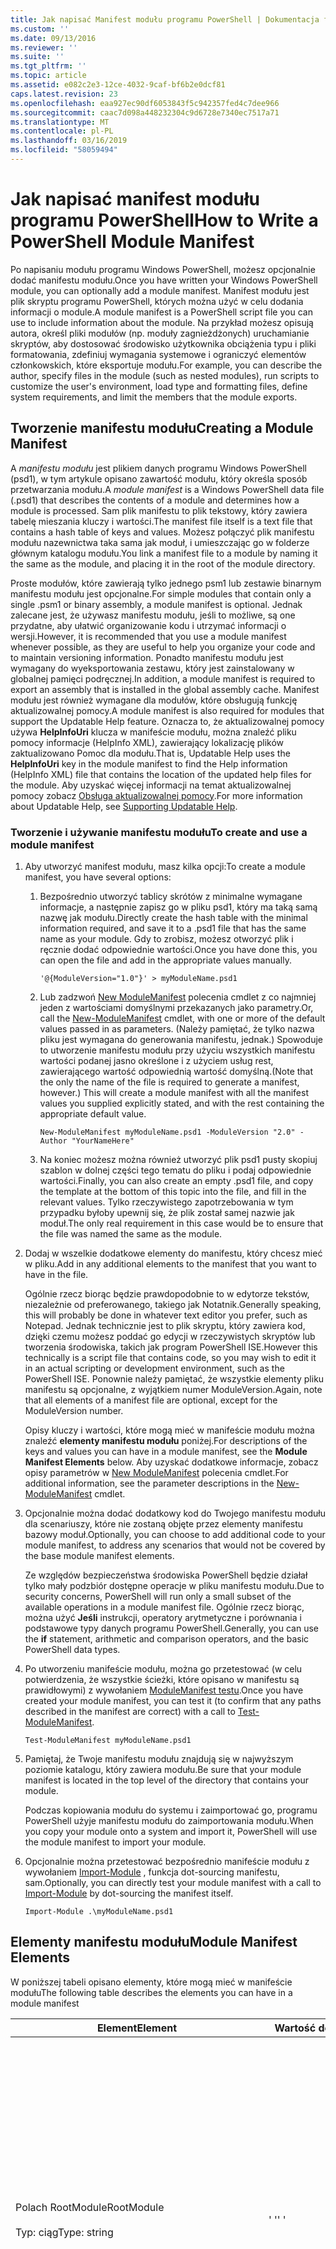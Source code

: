 ```yaml
---
title: Jak napisać Manifest modułu programu PowerShell | Dokumentacja firmy Microsoft
ms.custom: ''
ms.date: 09/13/2016
ms.reviewer: ''
ms.suite: ''
ms.tgt_pltfrm: ''
ms.topic: article
ms.assetid: e082c2e3-12ce-4032-9caf-bf6b2e0dcf81
caps.latest.revision: 23
ms.openlocfilehash: eaa927ec90df6053843f5c942357fed4c7dee966
ms.sourcegitcommit: caac7d098a448232304c9d6728e7340ec7517a71
ms.translationtype: MT
ms.contentlocale: pl-PL
ms.lasthandoff: 03/16/2019
ms.locfileid: "58059494"
---
```

# <a name="how-to-write-a-powershell-module-manifest"></a><span data-ttu-id="150a8-102">Jak napisać manifest modułu programu PowerShell</span><span class="sxs-lookup"><span data-stu-id="150a8-102">How to Write a PowerShell Module Manifest</span></span>

<span data-ttu-id="150a8-103">Po napisaniu modułu programu Windows PowerShell, możesz opcjonalnie dodać manifestu modułu.</span><span class="sxs-lookup"><span data-stu-id="150a8-103">Once you have written your Windows PowerShell module, you can optionally add a module manifest.</span></span> <span data-ttu-id="150a8-104">Manifest modułu jest plik skryptu programu PowerShell, których można użyć w celu dodania informacji o module.</span><span class="sxs-lookup"><span data-stu-id="150a8-104">A module manifest is a PowerShell script file you can use to include information about the module.</span></span> <span data-ttu-id="150a8-105">Na przykład możesz opisują autora, określ pliki modułów (np. moduły zagnieżdżonych) uruchamianie skryptów, aby dostosować środowisko użytkownika obciążenia typu i pliki formatowania, zdefiniuj wymagania systemowe i ograniczyć elementów członkowskich, które eksportuje modułu.</span><span class="sxs-lookup"><span data-stu-id="150a8-105">For example, you can describe the author, specify files in the module (such as nested modules), run scripts to customize the user's environment, load type and formatting files, define system requirements, and limit the members that the module exports.</span></span>

## <a name="creating-a-module-manifest"></a><span data-ttu-id="150a8-106">Tworzenie manifestu modułu</span><span class="sxs-lookup"><span data-stu-id="150a8-106">Creating a Module Manifest</span></span>

<span data-ttu-id="150a8-107">A *manifestu modułu* jest plikiem danych programu Windows PowerShell (psd1), w tym artykule opisano zawartość modułu, który określa sposób przetwarzania modułu.</span><span class="sxs-lookup"><span data-stu-id="150a8-107">A *module manifest* is a Windows PowerShell data file (.psd1) that describes the contents of a module and determines how a module is processed.</span></span> <span data-ttu-id="150a8-108">Sam plik manifestu to plik tekstowy, który zawiera tabelę mieszania kluczy i wartości.</span><span class="sxs-lookup"><span data-stu-id="150a8-108">The manifest file itself is a text file that contains a hash table of keys and values.</span></span> <span data-ttu-id="150a8-109">Możesz połączyć plik manifestu modułu nazewnictwa taka sama jak moduł, i umieszczając go w folderze głównym katalogu modułu.</span><span class="sxs-lookup"><span data-stu-id="150a8-109">You link a manifest file to a module by naming it the same as the module, and placing it in the root of the module directory.</span></span>

<span data-ttu-id="150a8-110">Proste modułów, które zawierają tylko jednego psm1 lub zestawie binarnym manifestu modułu jest opcjonalne.</span><span class="sxs-lookup"><span data-stu-id="150a8-110">For simple modules that contain only a single .psm1 or binary assembly, a module manifest is optional.</span></span> <span data-ttu-id="150a8-111">Jednak zalecane jest, że używasz manifestu modułu, jeśli to możliwe, są one przydatne, aby ułatwić organizowanie kodu i utrzymać informacji o wersji.</span><span class="sxs-lookup"><span data-stu-id="150a8-111">However, it is recommended that you use a module manifest whenever possible, as they are useful to help you organize your code and to maintain versioning information.</span></span> <span data-ttu-id="150a8-112">Ponadto manifestu modułu jest wymagany do wyeksportowania zestawu, który jest zainstalowany w globalnej pamięci podręcznej.</span><span class="sxs-lookup"><span data-stu-id="150a8-112">In addition, a module manifest is required to export an assembly that is installed in the global assembly cache.</span></span> <span data-ttu-id="150a8-113">Manifest modułu jest również wymagane dla modułów, które obsługują funkcję aktualizowalnej pomocy.</span><span class="sxs-lookup"><span data-stu-id="150a8-113">A module manifest is also required for modules that support the Updatable Help feature.</span></span> <span data-ttu-id="150a8-114">Oznacza to, że aktualizowalnej pomocy używa **HelpInfoUri** klucza w manifeście modułu, można znaleźć pliku pomocy informacje (HelpInfo XML), zawierający lokalizację plików zaktualizowano Pomoc dla modułu.</span><span class="sxs-lookup"><span data-stu-id="150a8-114">That is, Updatable Help uses the **HelpInfoUri** key in the module manifest to find the Help information (HelpInfo XML) file that contains the location of the updated help files for the module.</span></span> <span data-ttu-id="150a8-115">Aby uzyskać więcej informacji na temat aktualizowalnej pomocy zobacz [Obsługa aktualizowalnej pomocy](./supporting-updatable-help.md).</span><span class="sxs-lookup"><span data-stu-id="150a8-115">For more information about Updatable Help, see [Supporting Updatable Help](./supporting-updatable-help.md).</span></span>

### <a name="to-create-and-use-a-module-manifest"></a><span data-ttu-id="150a8-116">Tworzenie i używanie manifestu modułu</span><span class="sxs-lookup"><span data-stu-id="150a8-116">To create and use a module manifest</span></span>

1. <span data-ttu-id="150a8-117">Aby utworzyć manifest modułu, masz kilka opcji:</span><span class="sxs-lookup"><span data-stu-id="150a8-117">To create a module manifest, you have several options:</span></span>

   1. <span data-ttu-id="150a8-118">Bezpośrednio utworzyć tablicy skrótów z minimalne wymagane informacje, a następnie zapisz go w pliku psd1, który ma taką samą nazwę jak modułu.</span><span class="sxs-lookup"><span data-stu-id="150a8-118">Directly create the hash table with the minimal information required, and save it to a .psd1 file that has the same name as your module.</span></span> <span data-ttu-id="150a8-119">Gdy to zrobisz, możesz otworzyć plik i ręcznie dodać odpowiednie wartości.</span><span class="sxs-lookup"><span data-stu-id="150a8-119">Once you have done this, you can open the file and add in the appropriate values manually.</span></span>

      `'@{ModuleVersion="1.0"}' > myModuleName.psd1`

   2. <span data-ttu-id="150a8-120">Lub zadzwoń [New ModuleManifest](/powershell/module/Microsoft.PowerShell.Core/New-ModuleManifest) polecenia cmdlet z co najmniej jeden z wartościami domyślnymi przekazanych jako parametry.</span><span class="sxs-lookup"><span data-stu-id="150a8-120">Or, call the [New-ModuleManifest](/powershell/module/Microsoft.PowerShell.Core/New-ModuleManifest) cmdlet, with one or more of the default values passed in as parameters.</span></span> <span data-ttu-id="150a8-121">(Należy pamiętać, że tylko nazwa pliku jest wymagana do generowania manifestu, jednak.) Spowoduje to utworzenie manifestu modułu przy użyciu wszystkich manifestu wartości podanej jasno określone i z użyciem usług rest, zawierającego wartość odpowiednią wartość domyślną.</span><span class="sxs-lookup"><span data-stu-id="150a8-121">(Note that the only the name of the file is required to generate a manifest, however.) This will create a module manifest with all the manifest values you supplied explicitly stated, and with the rest containing the appropriate default value.</span></span>

      `New-ModuleManifest myModuleName.psd1 -ModuleVersion "2.0" -Author "YourNameHere"`

   3. <span data-ttu-id="150a8-122">Na koniec możesz można również utworzyć plik psd1 pusty skopiuj szablon w dolnej części tego tematu do pliku i podaj odpowiednie wartości.</span><span class="sxs-lookup"><span data-stu-id="150a8-122">Finally, you can also create an empty .psd1 file, and copy the template at the bottom of this topic into the file, and fill in the relevant values.</span></span> <span data-ttu-id="150a8-123">Tylko rzeczywistego zapotrzebowania w tym przypadku byłoby upewnij się, że plik został samej nazwie jak moduł.</span><span class="sxs-lookup"><span data-stu-id="150a8-123">The only real requirement in this case would be to ensure that the file was named the same as the module.</span></span>

2. <span data-ttu-id="150a8-124">Dodaj w wszelkie dodatkowe elementy do manifestu, który chcesz mieć w pliku.</span><span class="sxs-lookup"><span data-stu-id="150a8-124">Add in any additional elements to the manifest that you want to have in the file.</span></span>

   <span data-ttu-id="150a8-125">Ogólnie rzecz biorąc będzie prawdopodobnie to w edytorze tekstów, niezależnie od preferowanego, takiego jak Notatnik.</span><span class="sxs-lookup"><span data-stu-id="150a8-125">Generally speaking, this will probably be done in whatever text editor you prefer, such as Notepad.</span></span> <span data-ttu-id="150a8-126">Jednak technicznie jest to plik skryptu, który zawiera kod, dzięki czemu możesz poddać go edycji w rzeczywistych skryptów lub tworzenia środowiska, takich jak program PowerShell ISE.</span><span class="sxs-lookup"><span data-stu-id="150a8-126">However this technically is a script file that contains code, so you may wish to edit it in an actual scripting or development environment, such as the PowerShell ISE.</span></span> <span data-ttu-id="150a8-127">Ponownie należy pamiętać, że wszystkie elementy pliku manifestu są opcjonalne, z wyjątkiem numer ModuleVersion.</span><span class="sxs-lookup"><span data-stu-id="150a8-127">Again, note that all elements of a manifest file are optional, except for the ModuleVersion number.</span></span>

   <span data-ttu-id="150a8-128">Opisy kluczy i wartości, które mogą mieć w manifeście modułu można znaleźć **elementy manifestu modułu** poniżej.</span><span class="sxs-lookup"><span data-stu-id="150a8-128">For descriptions of the keys and values you can have in a module manifest, see the **Module Manifest Elements** below.</span></span> <span data-ttu-id="150a8-129">Aby uzyskać dodatkowe informacje, zobacz opisy parametrów w [New ModuleManifest](/powershell/module/Microsoft.PowerShell.Core/New-ModuleManifest) polecenia cmdlet.</span><span class="sxs-lookup"><span data-stu-id="150a8-129">For additional information, see the parameter descriptions in the  [New-ModuleManifest](/powershell/module/Microsoft.PowerShell.Core/New-ModuleManifest) cmdlet.</span></span>

3. <span data-ttu-id="150a8-130">Opcjonalnie można dodać dodatkowy kod do Twojego manifestu modułu dla scenariuszy, które nie zostaną objęte przez elementy manifestu bazowy moduł.</span><span class="sxs-lookup"><span data-stu-id="150a8-130">Optionally, you can choose to add additional code to your module manifest, to address any scenarios that would not be covered by the base module manifest elements.</span></span>

   <span data-ttu-id="150a8-131">Ze względów bezpieczeństwa środowiska PowerShell będzie działał tylko mały podzbiór dostępne operacje w pliku manifestu modułu.</span><span class="sxs-lookup"><span data-stu-id="150a8-131">Due to security concerns, PowerShell will run only a small subset of the available operations in a module manifest file.</span></span> <span data-ttu-id="150a8-132">Ogólnie rzecz biorąc, można użyć **Jeśli** instrukcji, operatory arytmetyczne i porównania i podstawowe typy danych programu PowerShell.</span><span class="sxs-lookup"><span data-stu-id="150a8-132">Generally, you can use the **if** statement, arithmetic and comparison operators, and the basic PowerShell data types.</span></span>

4. <span data-ttu-id="150a8-133">Po utworzeniu manifeście modułu, można go przetestować (w celu potwierdzenia, że wszystkie ścieżki, które opisano w manifestu są prawidłowymi) z wywołaniem [ModuleManifest testu](/powershell/module/Microsoft.PowerShell.Core/Test-ModuleManifest).</span><span class="sxs-lookup"><span data-stu-id="150a8-133">Once you have created your module manifest, you can test it (to confirm that any paths described in the manifest are correct) with a call to [Test-ModuleManifest](/powershell/module/Microsoft.PowerShell.Core/Test-ModuleManifest).</span></span>

   `Test-ModuleManifest myModuleName.psd1`

5. <span data-ttu-id="150a8-134">Pamiętaj, że Twoje manifestu modułu znajdują się w najwyższym poziomie katalogu, który zawiera modułu.</span><span class="sxs-lookup"><span data-stu-id="150a8-134">Be sure that your module manifest is located in the top level of the directory that contains your module.</span></span>

   <span data-ttu-id="150a8-135">Podczas kopiowania modułu do systemu i zaimportować go, programu PowerShell użyje manifestu modułu do zaimportowania modułu.</span><span class="sxs-lookup"><span data-stu-id="150a8-135">When you copy your module onto a system and import it, PowerShell will use the module manifest to import your module.</span></span>

6. <span data-ttu-id="150a8-136">Opcjonalnie można przetestować bezpośrednio manifeście modułu z wywołaniem [Import-Module](/powershell/module/Microsoft.PowerShell.Core/Import-Module) , funkcja dot-sourcing manifestu, sam.</span><span class="sxs-lookup"><span data-stu-id="150a8-136">Optionally, you can directly test your module manifest with a call to [Import-Module](/powershell/module/Microsoft.PowerShell.Core/Import-Module) by dot-sourcing the manifest itself.</span></span>

   `Import-Module .\myModuleName.psd1`

## <a name="module-manifest-elements"></a><span data-ttu-id="150a8-137">Elementy manifestu modułu</span><span class="sxs-lookup"><span data-stu-id="150a8-137">Module Manifest Elements</span></span>

<span data-ttu-id="150a8-138">W poniższej tabeli opisano elementy, które mogą mieć w manifeście modułu</span><span class="sxs-lookup"><span data-stu-id="150a8-138">The following table describes the elements you can have in a module manifest</span></span>

|<span data-ttu-id="150a8-139">Element</span><span class="sxs-lookup"><span data-stu-id="150a8-139">Element</span></span>|<span data-ttu-id="150a8-140">Wartość domyślna</span><span class="sxs-lookup"><span data-stu-id="150a8-140">Default</span></span>|<span data-ttu-id="150a8-141">Opis</span><span class="sxs-lookup"><span data-stu-id="150a8-141">Description</span></span>|
|-------------|-------------|-----------------|
|<span data-ttu-id="150a8-142">Polach RootModule</span><span class="sxs-lookup"><span data-stu-id="150a8-142">RootModule</span></span><br /><br /> <span data-ttu-id="150a8-143">Typ: ciąg</span><span class="sxs-lookup"><span data-stu-id="150a8-143">Type: string</span></span>|<span data-ttu-id="150a8-144">' '</span><span class="sxs-lookup"><span data-stu-id="150a8-144">' '</span></span>|<span data-ttu-id="150a8-145">Moduł lub dane binarne modułu plik skryptu skojarzone z tym manifeście.</span><span class="sxs-lookup"><span data-stu-id="150a8-145">Script module or binary module file associated with this manifest.</span></span> <span data-ttu-id="150a8-146">Poprzednie wersje programu PowerShell, nazywane tego elementu ModuleToProcess.</span><span class="sxs-lookup"><span data-stu-id="150a8-146">Previous versions of PowerShell called this element the ModuleToProcess.</span></span><br /><br /> <span data-ttu-id="150a8-147">Możliwych typów dla modułu głównego może być pusta (który ułatwi to **manifestu** modułu), nazwa modułu skryptu (psm1, co sprawia, że to **skryptu** moduł), lub nazwą binarne modułu (.exe lub .dll, co sprawia, że to **binarne** modułu).</span><span class="sxs-lookup"><span data-stu-id="150a8-147">Possible types for the root module can be empty (which will make this a **Manifest** module), the name of a script module (.psm1, which makes this a **Script** module), or the name of a binary module (.exe or .dll, which makes this a **Binary** module).</span></span> <span data-ttu-id="150a8-148">Umieszczenie nazwy modułu manifestu (psd1) lub pliku skryptu (ps1), w tym elemencie spowoduje, że błąd wystąpić.</span><span class="sxs-lookup"><span data-stu-id="150a8-148">Placing the name of a module manifest (.psd1) or a script file (.ps1) in this element will cause an error to occur.</span></span>|
|<span data-ttu-id="150a8-149">ModuleVersion</span><span class="sxs-lookup"><span data-stu-id="150a8-149">ModuleVersion</span></span><br /><br /> <span data-ttu-id="150a8-150">Typ: ciąg</span><span class="sxs-lookup"><span data-stu-id="150a8-150">Type: string</span></span>|<span data-ttu-id="150a8-151">1.0</span><span class="sxs-lookup"><span data-stu-id="150a8-151">1.0</span></span>|<span data-ttu-id="150a8-152">Numer wersji tego modułu.</span><span class="sxs-lookup"><span data-stu-id="150a8-152">Version number of this module.</span></span> <span data-ttu-id="150a8-153">Ciąg musi być możliwe do przekonwertowania na [System.Version].</span><span class="sxs-lookup"><span data-stu-id="150a8-153">The string must be able to convert to [System.Version].</span></span> <span data-ttu-id="150a8-154">Oznacza to "#. #. #. #. #".</span><span class="sxs-lookup"><span data-stu-id="150a8-154">That is, '#.#.#.#.#'.</span></span> <span data-ttu-id="150a8-155">`Import-Module` zostanie załadowany pierwszy moduł znajdzie na **$psModulePath** jest zgodna z nazwą i jest przynajmniej tak duży ModuleVersion `-MinimumVersion` parametru.</span><span class="sxs-lookup"><span data-stu-id="150a8-155">`Import-Module` will load the first module it finds on the **$psModulePath** that matches the name, and has at least as high a ModuleVersion, as the `-MinimumVersion` parameter.</span></span> <span data-ttu-id="150a8-156">Aby zaimportować określoną wersję, użyj`-RequiredVersion` parametru, zamiast tego.</span><span class="sxs-lookup"><span data-stu-id="150a8-156">To import a specific version, use the`-RequiredVersion` parameter, instead.</span></span><br /><br /> <span data-ttu-id="150a8-157">Przykład: `ModuleVersion = '1.0'`</span><span class="sxs-lookup"><span data-stu-id="150a8-157">Example: `ModuleVersion = '1.0'`</span></span>|
|<span data-ttu-id="150a8-158">IDENTYFIKATOR GUID</span><span class="sxs-lookup"><span data-stu-id="150a8-158">GUID</span></span><br /><br /> <span data-ttu-id="150a8-159">Typ: ciąg</span><span class="sxs-lookup"><span data-stu-id="150a8-159">Type: string</span></span>|<span data-ttu-id="150a8-160">Identyfikator GUID wygenerowany automatycznie</span><span class="sxs-lookup"><span data-stu-id="150a8-160">Autogenerated GUID</span></span>|<span data-ttu-id="150a8-161">Identyfikator używany do jednoznacznego identyfikowania tego modułu.</span><span class="sxs-lookup"><span data-stu-id="150a8-161">ID used to uniquely identify this module.</span></span> <span data-ttu-id="150a8-162">Należy pamiętać, że obecnie nie można zaimportować modułu przez identyfikator GUID.</span><span class="sxs-lookup"><span data-stu-id="150a8-162">Note that you cannot currently import a module by GUID.</span></span><br /><br /> <span data-ttu-id="150a8-163">Przykład: `GUID = 'cfc45206-1e49-459d-a8ad-5b571ef94857'`</span><span class="sxs-lookup"><span data-stu-id="150a8-163">Example: `GUID = 'cfc45206-1e49-459d-a8ad-5b571ef94857'`</span></span>|
|<span data-ttu-id="150a8-164">Autor</span><span class="sxs-lookup"><span data-stu-id="150a8-164">Author</span></span><br /><br /> <span data-ttu-id="150a8-165">Typ: ciąg</span><span class="sxs-lookup"><span data-stu-id="150a8-165">Type: string</span></span>|<span data-ttu-id="150a8-166">Brak</span><span class="sxs-lookup"><span data-stu-id="150a8-166">None</span></span>|<span data-ttu-id="150a8-167">Autor tego modułu.</span><span class="sxs-lookup"><span data-stu-id="150a8-167">Author of this module.</span></span><br /><br /> <span data-ttu-id="150a8-168">Przykład: `Author = 'AuthorNameHere'`</span><span class="sxs-lookup"><span data-stu-id="150a8-168">Example: `Author = 'AuthorNameHere'`</span></span>|
|<span data-ttu-id="150a8-169">CompanyName</span><span class="sxs-lookup"><span data-stu-id="150a8-169">CompanyName</span></span><br /><br /> <span data-ttu-id="150a8-170">Typ: ciąg</span><span class="sxs-lookup"><span data-stu-id="150a8-170">Type: string</span></span>|<span data-ttu-id="150a8-171">Nieznany</span><span class="sxs-lookup"><span data-stu-id="150a8-171">Unknown</span></span>|<span data-ttu-id="150a8-172">Firmy lub dostawcy tego modułu.</span><span class="sxs-lookup"><span data-stu-id="150a8-172">Company or vendor of this module.</span></span><br /><br /> <span data-ttu-id="150a8-173">Przykład: `CompanyName = 'Fabrikam'`</span><span class="sxs-lookup"><span data-stu-id="150a8-173">Example: `CompanyName = 'Fabrikam'`</span></span>|
|<span data-ttu-id="150a8-174">Prawa autorskie</span><span class="sxs-lookup"><span data-stu-id="150a8-174">Copyright</span></span><br /><br /> <span data-ttu-id="150a8-175">Typ: ciąg</span><span class="sxs-lookup"><span data-stu-id="150a8-175">Type: string</span></span>|<span data-ttu-id="150a8-176">(c) [currentYear] [Autor].</span><span class="sxs-lookup"><span data-stu-id="150a8-176">(c) [currentYear] [Author].</span></span> <span data-ttu-id="150a8-177">Wszelkie prawa zastrzeżone.</span><span class="sxs-lookup"><span data-stu-id="150a8-177">All rights reserved.</span></span>|<span data-ttu-id="150a8-178">Informacje o prawach autorskich dla tego modułu.</span><span class="sxs-lookup"><span data-stu-id="150a8-178">Copyright statement for this module.</span></span><br /><br /> <span data-ttu-id="150a8-179">Przykład: `Copyright = '2016 AuthorName. All rights reserved.'`</span><span class="sxs-lookup"><span data-stu-id="150a8-179">Example: `Copyright = '2016 AuthorName. All rights reserved.'`</span></span>|
|<span data-ttu-id="150a8-180">Opis</span><span class="sxs-lookup"><span data-stu-id="150a8-180">Description</span></span><br /><br /> <span data-ttu-id="150a8-181">Typ: ciąg</span><span class="sxs-lookup"><span data-stu-id="150a8-181">Type: string</span></span>|<span data-ttu-id="150a8-182">' '</span><span class="sxs-lookup"><span data-stu-id="150a8-182">' '</span></span>|<span data-ttu-id="150a8-183">Opis funkcji oferowanych przez ten moduł.</span><span class="sxs-lookup"><span data-stu-id="150a8-183">Description of the functionality provided by this module.</span></span><br /><br /> <span data-ttu-id="150a8-184">Przykład: `Description = 'This is a description of a module.'`</span><span class="sxs-lookup"><span data-stu-id="150a8-184">Example: `Description = 'This is a description of a module.'`</span></span>|
|<span data-ttu-id="150a8-185">PowerShellVersion</span><span class="sxs-lookup"><span data-stu-id="150a8-185">PowerShellVersion</span></span><br /><br /> <span data-ttu-id="150a8-186">Typ: ciąg</span><span class="sxs-lookup"><span data-stu-id="150a8-186">Type: string</span></span>|<span data-ttu-id="150a8-187">' '</span><span class="sxs-lookup"><span data-stu-id="150a8-187">' '</span></span>|<span data-ttu-id="150a8-188">Minimalna wersja aparatu programu Windows PowerShell, wymagane przez ten moduł.</span><span class="sxs-lookup"><span data-stu-id="150a8-188">Minimum version of the Windows PowerShell engine required by this module.</span></span> <span data-ttu-id="150a8-189">Bieżący prawidłowymi wartościami są 1.0, 2.0, 3.0, 4.0 i 5.0.</span><span class="sxs-lookup"><span data-stu-id="150a8-189">Current valid values are 1.0, 2.0, 3.0, 4.0, and 5.0.</span></span><br /><br /> <span data-ttu-id="150a8-190">Przykład: `PowerShellVersion = '5.0'`</span><span class="sxs-lookup"><span data-stu-id="150a8-190">Example: `PowerShellVersion = '5.0'`</span></span>|
|<span data-ttu-id="150a8-191">PowerShellHostName</span><span class="sxs-lookup"><span data-stu-id="150a8-191">PowerShellHostName</span></span><br /><br /> <span data-ttu-id="150a8-192">Typ: ciąg</span><span class="sxs-lookup"><span data-stu-id="150a8-192">Type: string</span></span>|<span data-ttu-id="150a8-193">' '</span><span class="sxs-lookup"><span data-stu-id="150a8-193">' '</span></span>|<span data-ttu-id="150a8-194">Określa nazwę hosta programu Windows PowerShell, który jest wymagany przez moduł.</span><span class="sxs-lookup"><span data-stu-id="150a8-194">Specifies the name of the Windows PowerShell host that is required by the module.</span></span> <span data-ttu-id="150a8-195">Ta nazwa jest zapewniana przez środowisko Windows PowerShell.</span><span class="sxs-lookup"><span data-stu-id="150a8-195">This name is provided by Windows PowerShell.</span></span> <span data-ttu-id="150a8-196">Aby znaleźć nazwę programu hostów w programie, wpisz: `$host.name` .</span><span class="sxs-lookup"><span data-stu-id="150a8-196">To find the name of a host program, in the program, type: `$host.name` .</span></span><br /><br /> <span data-ttu-id="150a8-197">Przykład: `PowerShellHostName = 'Windows PowerShell ISE Host'`</span><span class="sxs-lookup"><span data-stu-id="150a8-197">Example: `PowerShellHostName = 'Windows PowerShell ISE Host'`</span></span>|
|<span data-ttu-id="150a8-198">PowerShellHostVersion</span><span class="sxs-lookup"><span data-stu-id="150a8-198">PowerShellHostVersion</span></span><br /><br /> <span data-ttu-id="150a8-199">Typ: ciąg</span><span class="sxs-lookup"><span data-stu-id="150a8-199">Type: string</span></span>|<span data-ttu-id="150a8-200">' '</span><span class="sxs-lookup"><span data-stu-id="150a8-200">' '</span></span>|<span data-ttu-id="150a8-201">Minimalna wersja wymagana przez ten moduł hosta programu Windows PowerShell.</span><span class="sxs-lookup"><span data-stu-id="150a8-201">Minimum version of the Windows PowerShell host required by this module.</span></span><br /><br /> <span data-ttu-id="150a8-202">Przykład: `PowerShellHostVersion = '2.0'`</span><span class="sxs-lookup"><span data-stu-id="150a8-202">Example: `PowerShellHostVersion = '2.0'`</span></span>|
|<span data-ttu-id="150a8-203">DotNetFrameworkVersion</span><span class="sxs-lookup"><span data-stu-id="150a8-203">DotNetFrameworkVersion</span></span><br /><br /> <span data-ttu-id="150a8-204">Typ: ciąg</span><span class="sxs-lookup"><span data-stu-id="150a8-204">Type: string</span></span>|<span data-ttu-id="150a8-205">' '</span><span class="sxs-lookup"><span data-stu-id="150a8-205">' '</span></span>|<span data-ttu-id="150a8-206">Minimalna wersja programu Microsoft .NET Framework wymaganego przez ten moduł.</span><span class="sxs-lookup"><span data-stu-id="150a8-206">Minimum version of Microsoft .NET Framework required by this module.</span></span><br /><br /> <span data-ttu-id="150a8-207">Przykład: `DotNetFrameworkVersion = '3.5'`</span><span class="sxs-lookup"><span data-stu-id="150a8-207">Example: `DotNetFrameworkVersion = '3.5'`</span></span>|
|<span data-ttu-id="150a8-208">CLRVersion</span><span class="sxs-lookup"><span data-stu-id="150a8-208">CLRVersion</span></span><br /><br /> <span data-ttu-id="150a8-209">Typ: ciąg</span><span class="sxs-lookup"><span data-stu-id="150a8-209">Type: string</span></span>|<span data-ttu-id="150a8-210">' '</span><span class="sxs-lookup"><span data-stu-id="150a8-210">' '</span></span>|<span data-ttu-id="150a8-211">Minimalna wersja środowisko uruchomieniowe języka wspólnego (CLR) wymagane przez ten moduł.</span><span class="sxs-lookup"><span data-stu-id="150a8-211">Minimum version of the common language runtime (CLR) required by this module.</span></span><br /><br /> <span data-ttu-id="150a8-212">Przykład: `CLRVersion = '3.5'`</span><span class="sxs-lookup"><span data-stu-id="150a8-212">Example: `CLRVersion = '3.5'`</span></span>|
|<span data-ttu-id="150a8-213">ProcessorArchitecture</span><span class="sxs-lookup"><span data-stu-id="150a8-213">ProcessorArchitecture</span></span><br /><br /> <span data-ttu-id="150a8-214">Typ: ciąg</span><span class="sxs-lookup"><span data-stu-id="150a8-214">Type: string</span></span>|<span data-ttu-id="150a8-215">' '</span><span class="sxs-lookup"><span data-stu-id="150a8-215">' '</span></span>|<span data-ttu-id="150a8-216">Architektura procesora (Brak, X86, Amd64) wymagane przez ten moduł.</span><span class="sxs-lookup"><span data-stu-id="150a8-216">Processor architecture (None, X86, Amd64) required by this module.</span></span> <span data-ttu-id="150a8-217">Prawidłowe wartości to x86 AMD64 IA64 i None (nieznany lub nieokreślony).</span><span class="sxs-lookup"><span data-stu-id="150a8-217">Valid values are x86, AMD64, IA64, and None (unknown or unspecified).</span></span><br /><br /> <span data-ttu-id="150a8-218">Przykład: `ProcessorArchitecture = 'x86'`</span><span class="sxs-lookup"><span data-stu-id="150a8-218">Example: `ProcessorArchitecture = 'x86'`</span></span>|
|<span data-ttu-id="150a8-219">RequiredModules</span><span class="sxs-lookup"><span data-stu-id="150a8-219">RequiredModules</span></span><br /><br /> <span data-ttu-id="150a8-220">Typ: [string []]</span><span class="sxs-lookup"><span data-stu-id="150a8-220">Type: [string[]]</span></span>|<span data-ttu-id="150a8-221">@()</span><span class="sxs-lookup"><span data-stu-id="150a8-221">@()</span></span>|<span data-ttu-id="150a8-222">Moduły, które muszą być importowane w środowisku globalnym, przed zaimportowaniem tego modułu.</span><span class="sxs-lookup"><span data-stu-id="150a8-222">Modules that must be imported into the global environment prior to importing this module.</span></span> <span data-ttu-id="150a8-223">Zostaną załadowane moduły, chyba, że już zostały załadowane na liście.</span><span class="sxs-lookup"><span data-stu-id="150a8-223">This will load any modules listed unless they have already been loaded.</span></span> <span data-ttu-id="150a8-224">(Na przykład niektóre moduły mogą już być ładowane przez innego modułu.).</span><span class="sxs-lookup"><span data-stu-id="150a8-224">(For example, some modules may already be loaded by a different module.).</span></span> <span data-ttu-id="150a8-225">Istnieje również możliwość określenia określonej wersji, aby załadować przy użyciu `RequiredVersion` zamiast `ModuleVersion`.</span><span class="sxs-lookup"><span data-stu-id="150a8-225">It is also possible to specify a specific version to load using `RequiredVersion` rather than `ModuleVersion`.</span></span> <span data-ttu-id="150a8-226">Korzystając z `ModuleVersion` będzie on ładować się najnowsza wersja dostępna z co najmniej wersja określona.</span><span class="sxs-lookup"><span data-stu-id="150a8-226">When using `ModuleVersion` it will load the newest version available with a minimum of the version specified.</span></span><br /><br /> <span data-ttu-id="150a8-227">Przykład: `RequiredModules = @(@{ModuleName="myDependentModule", ModuleVersion="2.0",Guid="cfc45206-1e49-459d-a8ad-5b571ef94857"})`</span><span class="sxs-lookup"><span data-stu-id="150a8-227">Example: `RequiredModules = @(@{ModuleName="myDependentModule", ModuleVersion="2.0",Guid="cfc45206-1e49-459d-a8ad-5b571ef94857"})`</span></span><br /><br /> <span data-ttu-id="150a8-228">Przykład: `RequiredModules = @(@{ModuleName="myDependentModule", RequiredVersion="1.5",Guid="cfc45206-1e49-459d-a8ad-5b571ef94857"})`</span><span class="sxs-lookup"><span data-stu-id="150a8-228">Example: `RequiredModules = @(@{ModuleName="myDependentModule", RequiredVersion="1.5",Guid="cfc45206-1e49-459d-a8ad-5b571ef94857"})`</span></span>|
|<span data-ttu-id="150a8-229">RequiredAssemblies</span><span class="sxs-lookup"><span data-stu-id="150a8-229">RequiredAssemblies</span></span><br /><br /> <span data-ttu-id="150a8-230">Typ: [string []]</span><span class="sxs-lookup"><span data-stu-id="150a8-230">Type: [string[]]</span></span>|<span data-ttu-id="150a8-231">@()</span><span class="sxs-lookup"><span data-stu-id="150a8-231">@()</span></span>|<span data-ttu-id="150a8-232">Zestawy, które muszą zostać załadowane przed zaimportowaniem tego modułu.</span><span class="sxs-lookup"><span data-stu-id="150a8-232">Assemblies that must be loaded prior to importing this module.</span></span><br /><br /> <span data-ttu-id="150a8-233">Należy pamiętać, że w przeciwieństwie do RequiredModules, programu PowerShell zostanie załadowany RequiredAssemblies, jeśli nie są już załadowane.</span><span class="sxs-lookup"><span data-stu-id="150a8-233">Note that unlike RequiredModules, PowerShell will load the RequiredAssemblies if they are not already loaded.</span></span>|
|<span data-ttu-id="150a8-234">ScriptsToProcess</span><span class="sxs-lookup"><span data-stu-id="150a8-234">ScriptsToProcess</span></span><br /><br /> <span data-ttu-id="150a8-235">Typ: [string []]</span><span class="sxs-lookup"><span data-stu-id="150a8-235">Type: [string[]]</span></span>|<span data-ttu-id="150a8-236">@()</span><span class="sxs-lookup"><span data-stu-id="150a8-236">@()</span></span>|<span data-ttu-id="150a8-237">Pliki skryptów (ps1), które są uruchamiane w ramach stanu sesji obiektu wywołującego, po zaimportowaniu modułu.</span><span class="sxs-lookup"><span data-stu-id="150a8-237">Script (.ps1) files that are run in the caller's session state when the module is imported.</span></span> <span data-ttu-id="150a8-238">Może to być globalne sesji stanu lub, w przypadku modułów zagnieżdżonych, stan sesji innego modułu.</span><span class="sxs-lookup"><span data-stu-id="150a8-238">This could be the global session state or, for nested modules, the session state of another module.</span></span> <span data-ttu-id="150a8-239">Te skrypty można użyć, aby przygotować środowisko, tak samo, jak można użyć skryptu logowania.</span><span class="sxs-lookup"><span data-stu-id="150a8-239">You can use these scripts to prepare an environment just as you might use a login script.</span></span><br /><br /> <span data-ttu-id="150a8-240">Te skrypty są uruchamiane przed żadnych modułów wymienione w manifeście są ładowane.</span><span class="sxs-lookup"><span data-stu-id="150a8-240">These scripts are run before any of the modules listed in the manifest are loaded.</span></span>|
|<span data-ttu-id="150a8-241">TypesToProcess</span><span class="sxs-lookup"><span data-stu-id="150a8-241">TypesToProcess</span></span><br /><br /> <span data-ttu-id="150a8-242">Typ: [obiekt []]</span><span class="sxs-lookup"><span data-stu-id="150a8-242">Type: [Object[]]</span></span>|<span data-ttu-id="150a8-243">@()</span><span class="sxs-lookup"><span data-stu-id="150a8-243">@()</span></span>|<span data-ttu-id="150a8-244">Typ plików (.ps1xml), należy załadować podczas importowania tego modułu.</span><span class="sxs-lookup"><span data-stu-id="150a8-244">Type files (.ps1xml) to be loaded when importing this module.</span></span>|
|<span data-ttu-id="150a8-245">FormatsToProcess</span><span class="sxs-lookup"><span data-stu-id="150a8-245">FormatsToProcess</span></span><br /><br /> <span data-ttu-id="150a8-246">Typ: [obiekt []]</span><span class="sxs-lookup"><span data-stu-id="150a8-246">Type: [Object[]]</span></span>|<span data-ttu-id="150a8-247">@()</span><span class="sxs-lookup"><span data-stu-id="150a8-247">@()</span></span>|<span data-ttu-id="150a8-248">Format plików (.ps1xml), należy załadować podczas importowania tego modułu.</span><span class="sxs-lookup"><span data-stu-id="150a8-248">Format files (.ps1xml) to be loaded when importing this module.</span></span>|
|<span data-ttu-id="150a8-249">NestedModules</span><span class="sxs-lookup"><span data-stu-id="150a8-249">NestedModules</span></span><br /><br /> <span data-ttu-id="150a8-250">Typ: [obiekt []]</span><span class="sxs-lookup"><span data-stu-id="150a8-250">Type: [Object[]]</span></span>|<span data-ttu-id="150a8-251">@()</span><span class="sxs-lookup"><span data-stu-id="150a8-251">@()</span></span>|<span data-ttu-id="150a8-252">Moduły do zaimportowania jako moduły zagnieżdżonych modułu określone w polach RootModule/ModuleToProcess.</span><span class="sxs-lookup"><span data-stu-id="150a8-252">Modules to import as nested modules of the module specified in RootModule/ModuleToProcess.</span></span><br /><br /> <span data-ttu-id="150a8-253">Dodawanie nazwy modułu do tego elementu jest podobne do wywoływania `Import-Module` z kodem skryptu lub zestawu.</span><span class="sxs-lookup"><span data-stu-id="150a8-253">Adding a module name to this element is similar to calling `Import-Module` from within your script or assembly code.</span></span> <span data-ttu-id="150a8-254">Główną różnicą jest ona łatwiej zobaczyć, jakie są ładowane w tym miejscu w pliku manifestu.</span><span class="sxs-lookup"><span data-stu-id="150a8-254">The main difference is that it's easier to see what you are loading here in the manifest file.</span></span> <span data-ttu-id="150a8-255">Ponadto jeśli moduł ładuje się w tym miejscu, będą nie jeszcze załadowane rzeczywiste modułu.</span><span class="sxs-lookup"><span data-stu-id="150a8-255">Also, if a module fails to load here, you will not yet have loaded your actual module.</span></span><br /><br /> <span data-ttu-id="150a8-256">Oprócz innych modułów należy również załadować pliki skryptu (ps1), w tym miejscu.</span><span class="sxs-lookup"><span data-stu-id="150a8-256">In addition to other modules, you may also load script (.ps1) files here.</span></span> <span data-ttu-id="150a8-257">Te pliki będą wykonywane w kontekście modułu głównego.</span><span class="sxs-lookup"><span data-stu-id="150a8-257">These files will execute in the context of the root module.</span></span> <span data-ttu-id="150a8-258">(To jest równoważne z dot sourcing skryptu w module głównym).</span><span class="sxs-lookup"><span data-stu-id="150a8-258">(This is equivalent to dot sourcing the script in your root module.)</span></span>|
|<span data-ttu-id="150a8-259">FunctionsToExport</span><span class="sxs-lookup"><span data-stu-id="150a8-259">FunctionsToExport</span></span><br /><br /> <span data-ttu-id="150a8-260">Typ: Ciąg</span><span class="sxs-lookup"><span data-stu-id="150a8-260">Type: String</span></span>|<span data-ttu-id="150a8-261">'\*'</span><span class="sxs-lookup"><span data-stu-id="150a8-261">'\*'</span></span>|<span data-ttu-id="150a8-262">Określa funkcje, które moduł eksportuje (symbole wieloznaczne są dozwolone znaki) do obiektu wywołującego stanu sesji.</span><span class="sxs-lookup"><span data-stu-id="150a8-262">Specifies the functions that the module exports (wildcard characters are permitted) to the caller's session state.</span></span> <span data-ttu-id="150a8-263">Domyślnie wszystkie funkcje są eksportowane.</span><span class="sxs-lookup"><span data-stu-id="150a8-263">By default, all functions are exported.</span></span> <span data-ttu-id="150a8-264">Ten klucz służy do ograniczania funkcje, które są eksportowane przez moduł.</span><span class="sxs-lookup"><span data-stu-id="150a8-264">You can use this key to restrict the functions that are exported by the module.</span></span><br /><br /> <span data-ttu-id="150a8-265">Stan sesji wywołującego może być globalne sesji stanu lub, w przypadku modułów zagnieżdżonych, stan sesji innego modułu.</span><span class="sxs-lookup"><span data-stu-id="150a8-265">The caller's session state can be the global session state or, for nested modules, the session state of another module.</span></span> <span data-ttu-id="150a8-266">Podczas łańcuch modułów zagnieżdżonych, wszystkie funkcje, które są eksportowane przez moduł zagnieżdżonych zostaną wyeksportowane do globalnego stanu sesji, chyba, że moduł w łańcuchu ogranicza funkcję przy użyciu klucza FunctionsToExport.</span><span class="sxs-lookup"><span data-stu-id="150a8-266">When chaining nested modules, all functions that are exported by a nested module will be exported to the global session state unless a module in the chain restricts the function by using the FunctionsToExport key.</span></span><br /><br /> <span data-ttu-id="150a8-267">Jeśli manifest Eksportuje również aliasy funkcji, ten klucz, można usunąć funkcji, którego aliasy są wymienione w kluczu AliasesToExport, ale ten klucz nie może dodać aliasy funkcji do listy.</span><span class="sxs-lookup"><span data-stu-id="150a8-267">If the manifest also exports aliases for the functions, this key can remove functions whose aliases are listed in the AliasesToExport key, but this key cannot add function aliases to the list.</span></span>|
|<span data-ttu-id="150a8-268">CmdletsToExport</span><span class="sxs-lookup"><span data-stu-id="150a8-268">CmdletsToExport</span></span><br /><br /> <span data-ttu-id="150a8-269">Typ: Ciąg</span><span class="sxs-lookup"><span data-stu-id="150a8-269">Type: String</span></span>|<span data-ttu-id="150a8-270">'\*'</span><span class="sxs-lookup"><span data-stu-id="150a8-270">'\*'</span></span>|<span data-ttu-id="150a8-271">Określa polecenia cmdlet, które moduł eksportuje (symbole wieloznaczne są dozwolone znaki).</span><span class="sxs-lookup"><span data-stu-id="150a8-271">Specifies the cmdlets that the module exports (wildcard characters are permitted).</span></span> <span data-ttu-id="150a8-272">Domyślnie wszystkie polecenia cmdlet są eksportowane.</span><span class="sxs-lookup"><span data-stu-id="150a8-272">By default, all cmdlets are exported.</span></span> <span data-ttu-id="150a8-273">Ten klucz służy do ograniczania poleceń cmdlet, które są eksportowane przez moduł.</span><span class="sxs-lookup"><span data-stu-id="150a8-273">You can use this key to restrict the cmdlets that are exported by the module.</span></span><br /><br /> <span data-ttu-id="150a8-274">Stan sesji wywołującego może być globalne sesji stanu lub, w przypadku modułów zagnieżdżonych, stan sesji innego modułu.</span><span class="sxs-lookup"><span data-stu-id="150a8-274">The caller's session state can be the global session state or, for nested modules, the session state of another module.</span></span> <span data-ttu-id="150a8-275">Gdy są łańcuch modułów zagnieżdżonych, wszystkie polecenia cmdlet, które są eksportowane przez moduł zagnieżdżonych zostanie ostatecznie wyeksportowany do globalnego stanu sesji chyba, że moduł w łańcuchu ogranicza możliwość użycia polecenia cmdlet przy użyciu klucza CmdletsToExport.</span><span class="sxs-lookup"><span data-stu-id="150a8-275">When you are chaining nested modules, all cmdlets that are exported by a nested module will be ultimately exported to the global session state unless a module in the chain restricts the cmdlet by using the CmdletsToExport key.</span></span><br /><br /> <span data-ttu-id="150a8-276">Jeśli manifest Eksportuje również aliasy dla poleceń cmdlet, ten klucz, można usunąć poleceń cmdlet, którego aliasy są wymienione w kluczu AliasesToExport, ale ten klucz nie może dodać aliasy polecenia cmdlet do listy.</span><span class="sxs-lookup"><span data-stu-id="150a8-276">If the manifest also exports aliases for the cmdlets, this key can remove cmdlets whose aliases are listed in the AliasesToExport key, but this key cannot add cmdlet aliases to the list.</span></span>|
|<span data-ttu-id="150a8-277">VariablesToExport</span><span class="sxs-lookup"><span data-stu-id="150a8-277">VariablesToExport</span></span><br /><br /> <span data-ttu-id="150a8-278">Typ: Ciąg</span><span class="sxs-lookup"><span data-stu-id="150a8-278">Type: String</span></span>|<span data-ttu-id="150a8-279">'\*'</span><span class="sxs-lookup"><span data-stu-id="150a8-279">'\*'</span></span>|<span data-ttu-id="150a8-280">Określa zmienne, które moduł eksportuje (symbole wieloznaczne są dozwolone znaki) do obiektu wywołującego stanu sesji.</span><span class="sxs-lookup"><span data-stu-id="150a8-280">Specifies the variables that the module exports (wildcard characters are permitted) to the caller's session state.</span></span> <span data-ttu-id="150a8-281">Domyślnie wszystkie zmienne są eksportowane.</span><span class="sxs-lookup"><span data-stu-id="150a8-281">By default, all variables are exported.</span></span> <span data-ttu-id="150a8-282">Ten klucz służy do ograniczania zmiennych, które są eksportowane przez moduł.</span><span class="sxs-lookup"><span data-stu-id="150a8-282">You can use this key to restrict the variables that are exported by the module.</span></span><br /><br /> <span data-ttu-id="150a8-283">Stan sesji wywołującego może być globalne sesji stanu lub, w przypadku modułów zagnieżdżonych, stan sesji innego modułu.</span><span class="sxs-lookup"><span data-stu-id="150a8-283">The caller's session state can be the global session state or, for nested modules, the session state of another module.</span></span> <span data-ttu-id="150a8-284">Gdy są łańcucha zagnieżdżonych modułów, wszystkie zmienne, które są eksportowane przez moduł zagnieżdżonych zostaną wyeksportowane do globalnego stanu sesji, chyba że moduł w łańcuchu ogranicza zmiennej za pomocą klucza VariablesToExport.</span><span class="sxs-lookup"><span data-stu-id="150a8-284">When you are chaining nested modules, all variables that are exported by a nested module will be exported to the global session state unless a module in the chain restricts the variable by using the VariablesToExport key.</span></span><br /><br /> <span data-ttu-id="150a8-285">Jeśli manifest Eksportuje również aliasy zmiennych, ten klucz, można usunąć zmienne, którego aliasy są wymienione w kluczu AliasesToExport, ale ten klucz nie można dodać zmiennej aliasów do listy.</span><span class="sxs-lookup"><span data-stu-id="150a8-285">If the manifest also exports aliases for the variables, this key can remove variables whose aliases are listed in the AliasesToExport key, but this key cannot add variable aliases to the list.</span></span>|
|<span data-ttu-id="150a8-286">AliasesToExport</span><span class="sxs-lookup"><span data-stu-id="150a8-286">AliasesToExport</span></span><br /><br /> <span data-ttu-id="150a8-287">Typ: Ciąg</span><span class="sxs-lookup"><span data-stu-id="150a8-287">Type: String</span></span>|<span data-ttu-id="150a8-288">'\*'</span><span class="sxs-lookup"><span data-stu-id="150a8-288">'\*'</span></span>|<span data-ttu-id="150a8-289">Określa aliasy, które moduł eksportuje (symbole wieloznaczne są dozwolone znaki) do obiektu wywołującego stanu sesji.</span><span class="sxs-lookup"><span data-stu-id="150a8-289">Specifies the aliases that the module exports (wildcard characters are permitted) to the caller's session state.</span></span> <span data-ttu-id="150a8-290">Domyślnie wszystkie aliasy są eksportowane.</span><span class="sxs-lookup"><span data-stu-id="150a8-290">By default, all aliases are exported.</span></span> <span data-ttu-id="150a8-291">Ten klucz służy do ograniczania aliasy, które są eksportowane przez moduł.</span><span class="sxs-lookup"><span data-stu-id="150a8-291">You can use this key to restrict the aliases that are exported by the module.</span></span><br /><br /> <span data-ttu-id="150a8-292">Stan sesji wywołującego może być globalne sesji stanu lub, w przypadku modułów zagnieżdżonych, stan sesji innego modułu.</span><span class="sxs-lookup"><span data-stu-id="150a8-292">The caller's session state can be the global session state or, for nested modules, the session state of another module.</span></span> <span data-ttu-id="150a8-293">Gdy są łańcuch modułów zagnieżdżonych, wszystkie aliasy, które są eksportowane przez moduł zagnieżdżonych zostanie ostatecznie wyeksportowany do globalnego stanu sesji chyba, że moduł w łańcuchu ogranicza alias przy użyciu klucza AliasesToExport.</span><span class="sxs-lookup"><span data-stu-id="150a8-293">When you are chaining nested modules, all aliases that are exported by a nested module will be ultimately exported to the global session state unless a module in the chain restricts the alias by using the AliasesToExport key.</span></span>|
|<span data-ttu-id="150a8-294">ModuleList</span><span class="sxs-lookup"><span data-stu-id="150a8-294">ModuleList</span></span><br /><br /> <span data-ttu-id="150a8-295">Typ: [string []]</span><span class="sxs-lookup"><span data-stu-id="150a8-295">Type: [string[]]</span></span>|<span data-ttu-id="150a8-296">@()</span><span class="sxs-lookup"><span data-stu-id="150a8-296">@()</span></span>|<span data-ttu-id="150a8-297">Określa wszystkie moduły, które są dostarczane za pomocą tego modułu.</span><span class="sxs-lookup"><span data-stu-id="150a8-297">Specifies all the modules that are packaged with this module.</span></span> <span data-ttu-id="150a8-298">Te moduły można wprowadzić według nazwy (ciąg rozdzielony przecinkami) lub jako tabela skrótów przy użyciu kluczy ModuleName i identyfikator GUID.</span><span class="sxs-lookup"><span data-stu-id="150a8-298">These modules can be entered by name (a comma-separated string) or as a hash table with ModuleName and GUID keys.</span></span> <span data-ttu-id="150a8-299">W tabeli mieszania może być również opcjonalny klucz ModuleVersion.</span><span class="sxs-lookup"><span data-stu-id="150a8-299">The hash table can also have an optional ModuleVersion key.</span></span> <span data-ttu-id="150a8-300">Klucz ModuleList jest zaprojektowane do działania jako magazyn modułu.</span><span class="sxs-lookup"><span data-stu-id="150a8-300">The ModuleList key is designed to act as a module inventory.</span></span> <span data-ttu-id="150a8-301">Te moduły nie zostały przetworzone automatycznie.</span><span class="sxs-lookup"><span data-stu-id="150a8-301">These modules are not automatically processed.</span></span>|
|<span data-ttu-id="150a8-302">FileList</span><span class="sxs-lookup"><span data-stu-id="150a8-302">FileList</span></span><br /><br /> <span data-ttu-id="150a8-303">Typ: [string []]</span><span class="sxs-lookup"><span data-stu-id="150a8-303">Type: [string[]]</span></span>|<span data-ttu-id="150a8-304">@()</span><span class="sxs-lookup"><span data-stu-id="150a8-304">@()</span></span>|<span data-ttu-id="150a8-305">Lista wszystkich plików w pakiecie z tego modułu.</span><span class="sxs-lookup"><span data-stu-id="150a8-305">List of all files packaged with this module.</span></span> <span data-ttu-id="150a8-306">Jako za pomocą ModuleList, FileList ma pomóc jako lista spisu, a w przeciwnym razie nie została przetworzona.</span><span class="sxs-lookup"><span data-stu-id="150a8-306">As with ModuleList, FileList is to assist you as an inventory list, and is not otherwise processed.</span></span>|
|<span data-ttu-id="150a8-307">PrivateData</span><span class="sxs-lookup"><span data-stu-id="150a8-307">PrivateData</span></span><br /><br /> <span data-ttu-id="150a8-308">Typ: [object]</span><span class="sxs-lookup"><span data-stu-id="150a8-308">Type: [object]</span></span>|<span data-ttu-id="150a8-309">' '</span><span class="sxs-lookup"><span data-stu-id="150a8-309">' '</span></span>|<span data-ttu-id="150a8-310">Określa dane prywatne, które należy przekazać do modułu głównego określony przez klucz polach RootModule/ModuleToProcess.</span><span class="sxs-lookup"><span data-stu-id="150a8-310">Specifies any private data that needs to be passed to the root module specified by the RootModule/ModuleToProcess key.</span></span>|
|<span data-ttu-id="150a8-311">HelpInfoURI</span><span class="sxs-lookup"><span data-stu-id="150a8-311">HelpInfoURI</span></span><br /><br /> <span data-ttu-id="150a8-312">Typ: ciąg</span><span class="sxs-lookup"><span data-stu-id="150a8-312">Type: string</span></span>|<span data-ttu-id="150a8-313">' '</span><span class="sxs-lookup"><span data-stu-id="150a8-313">' '</span></span>|<span data-ttu-id="150a8-314">Identyfikator URI HelpInfo tego modułu.</span><span class="sxs-lookup"><span data-stu-id="150a8-314">HelpInfo URI of this module.</span></span>|
|<span data-ttu-id="150a8-315">DefaultCommandPrefix</span><span class="sxs-lookup"><span data-stu-id="150a8-315">DefaultCommandPrefix</span></span><br /><br /> <span data-ttu-id="150a8-316">Typ: ciąg</span><span class="sxs-lookup"><span data-stu-id="150a8-316">Type: string</span></span>|<span data-ttu-id="150a8-317">' '</span><span class="sxs-lookup"><span data-stu-id="150a8-317">' '</span></span>|<span data-ttu-id="150a8-318">Domyślny prefiks dla poleceń wyeksportować z tego modułu.</span><span class="sxs-lookup"><span data-stu-id="150a8-318">Default prefix for commands exported from this module.</span></span> <span data-ttu-id="150a8-319">Przesłonić domyślny prefiks przy użyciu `Import-Module` — prefiks.</span><span class="sxs-lookup"><span data-stu-id="150a8-319">Override the default prefix using `Import-Module` -Prefix.</span></span>|

## <a name="sample-module-manifest"></a><span data-ttu-id="150a8-320">Przykładowe manifestu modułu</span><span class="sxs-lookup"><span data-stu-id="150a8-320">Sample Module Manifest</span></span>

<span data-ttu-id="150a8-321">Następujące przykładowe manifeście modułu zawiera klucze i wartości domyślne w manifeście modułu.</span><span class="sxs-lookup"><span data-stu-id="150a8-321">The following sample module manifest shows the keys and default values in a module manifest.</span></span> <span data-ttu-id="150a8-322">W tym przykładzie został utworzony przy użyciu `New-ModuleManifest` polecenia cmdlet w środowisku Windows PowerShell 3.0.</span><span class="sxs-lookup"><span data-stu-id="150a8-322">This example was created by using the `New-ModuleManifest` cmdlet in Windows PowerShell 3.0.</span></span> <span data-ttu-id="150a8-323">Podczas tworzenia wielu modułów, umożliwia to polecenie cmdlet tworzenia manifestu szablonu, który może być modyfikowany dla różnych modułów.</span><span class="sxs-lookup"><span data-stu-id="150a8-323">When creating multiple modules, you can use this cmdlet to create a manifest template that can then be modified for different modules.</span></span>

```powershell
#
# Module manifest for module 'myManifest'
#
# Generated by: User01
#
# Generated on: 1/24/2012
#

@{

# Script module or binary module file associated with this manifest
#RootModule = ''

# Version number of this module.
ModuleVersion = '1.0'

# ID used to uniquely identify this module
GUID = 'd0a9150d-b6a4-4b17-a325-e3a24fed0aa9'

# Author of this module
Author = 'User01'

# Company or vendor of this module
CompanyName = 'Unknown'

# Copyright statement for this module
Copyright = '(c) 2012 User01. All rights reserved.'

# Description of the functionality provided by this module
# Description = ''

# Minimum version of the Windows PowerShell engine required by this module
# PowerShellVersion = ''

# Name of the Windows PowerShell host required by this module
# PowerShellHostName = ''

# Minimum version of the Windows PowerShell host required by this module
# PowerShellHostVersion = ''

# Minimum version of the .NET Framework required by this module
# DotNetFrameworkVersion = ''

# Minimum version of the common language runtime (CLR) required by this module
# CLRVersion = ''

# Processor architecture (None, X86, Amd64) required by this module
# ProcessorArchitecture = ''

# Modules that must be imported into the global environment prior to importing this module
# RequiredModules = @()

# Assemblies that must be loaded prior to importing this module
# RequiredAssemblies = @()

# Script files (.ps1) that are run in the caller's environment prior to importing this module
# ScriptsToProcess = @()

# Type files (.ps1xml) to be loaded when importing this module
# TypesToProcess = @()

# Format files (.ps1xml) to be loaded when importing this module
# FormatsToProcess = @()

# Modules to import as nested modules of the module specified in RootModule/ModuleToProcess
# NestedModules = @()

# Functions to export from this module
FunctionsToExport = '*'

# Cmdlets to export from this module
CmdletsToExport = '*'

# Variables to export from this module
VariablesToExport = '*'

# Aliases to export from this module
AliasesToExport = '*'

# List of all modules packaged with this module
# ModuleList = @()

# List of all files packaged with this module
# FileList = @()

# Private data to pass to the module specified in RootModule/ModuleToProcess
# PrivateData = ''

# HelpInfo URI of this module
# HelpInfoURI = ''

# Default prefix for commands exported from this module. Override the default prefix using Import-Module -Prefix.
# DefaultCommandPrefix = ''

}

```

## <a name="see-also"></a><span data-ttu-id="150a8-324">Zobacz też</span><span class="sxs-lookup"><span data-stu-id="150a8-324">See Also</span></span>

[<span data-ttu-id="150a8-325">Pisanie modułu programu Windows PowerShell</span><span class="sxs-lookup"><span data-stu-id="150a8-325">Writing a Windows PowerShell Module</span></span>](./writing-a-windows-powershell-module.md)
